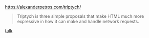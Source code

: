 



https://alexanderpetros.com/triptych/

> Triptych is three simple proposals that make HTML much more expressive in how it can make and handle network requests.


[talk](https://youtu.be/inRB6ull5WQ)




